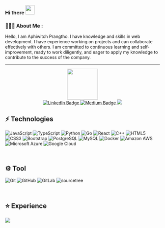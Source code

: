 ### Hi there <img src="https://raw.githubusercontent.com/aemmadi/aemmadi/master/wave.gif" width="30">

### 🧑🏻‍💻 About Me :
Hello, I am Aphiwitch Prangtho. I have knowledge and skills in web development. I have experience working on projects and can collaborate effectively with others. I am committed to continuous learning and self-improvement, ready to work diligently, and eager to apply my knowledge to contribute to the success of the company.


---

<div id="header" align="center">
  <img src="https://media.giphy.com/media/M9gbBd9nbDrOTu1Mqx/giphy.gif" width="100"/>
</div>

<div id="badges"  align="center">
  <a href="your-linkedin-URL" target="_blank">
    <img src="https://img.shields.io/badge/LinkedIn-blue?style=for-the-badge&logo=linkedin&logoColor=white" alt="LinkedIn Badge"/>
  </a>
  <a href="https://www.youtube.com/@APHIWICHPRANGTHO-im4qe" target="_blank">
    <img src="https://img.shields.io/badge/YouTube-red?style=for-the-badge&logo=youtube&logoColor=white" alt="Medium Badge"/>
  </a>
  <a target="_blank"href="https://medium.com/@BaseBa1l" target="_blank">
    <img src="https://img.shields.io/badge/MEDIUM-black?style=for-the-badge&logo=medium&labelColor=%23000000" />
  </a>
  <br />
  <img src="https://komarev.com/ghpvc/?username=Aphiwich3&style=flat-square&color=blue" alt=""/>
</div>


## ⚡ Technologies
![JavaScript](https://img.shields.io/badge/-JavaScript-black?style=flat-square&logo=javascript)
![TypeScript](https://img.shields.io/badge/-TypeScript-007ACC?style=flat-square&logo=typescript)
![Python](https://img.shields.io/badge/-Python-black?style=flat-square&logo=Python)
![Go](https://img.shields.io/badge/Go-black?style=flat-square&logo=go&labelColor=black)
![React](https://img.shields.io/badge/-React-black?style=flat-square&logo=react)
![C++](https://img.shields.io/badge/-C++-00599C?style=flat-square&logo=c)
![HTML5](https://img.shields.io/badge/-HTML5-E34F26?style=flat-square&logo=html5&logoColor=white)
![CSS3](https://img.shields.io/badge/-CSS3-1572B6?style=flat-square&logo=css3)
![Bootstrap](https://img.shields.io/badge/-Bootstrap-563D7C?style=flat-square&logo=bootstrap)
![PostgreSQL](https://img.shields.io/badge/PostgreSQL-black?style=flat-square&logo=postgresql&labelColor=%23000000)
![MySQL](https://img.shields.io/badge/-MySQL-black?style=flat-square&logo=mysql)
![Docker](https://img.shields.io/badge/-Docker-black?style=flat-square&logo=docker)
![Amazon AWS](https://img.shields.io/badge/Amazon%20AWS-232F3E?style=flat-square&logo=amazon-aws)
![Microsoft Azure](https://img.shields.io/badge/Microsoft%20Azure-232F7E?style=flat-square&logo=microsoft-azure)
![Google Cloud](https://img.shields.io/badge/Google%20Cloud-black?style=flat-square&logo=google-cloud)


<br/>

## ⚙️ Tool
![Git](https://img.shields.io/badge/-Git-black?style=flat-square&logo=git)
![GitHub](https://img.shields.io/badge/-GitHub-181717?style=flat-square&logo=github)
![GitLab](https://img.shields.io/badge/-GitLab-FCA121?style=flat-square&logo=gitlab)
![sourcetree](https://img.shields.io/badge/sourcetree-black?style=flat-square&logo=sourcetree&labelColor=black)



<br/>


## ⭐ Experience
<div id="badges"  align="left">
  <a href="https://www.facebook.com/OptimizeCare" target="_blank">
    <img src="https://img.shields.io/badge/At_Ocare_Health_Hub-black?style=for-the-badge&label=Full%20Stack%20Developer&labelColor=black"/>
  </a>

</div>

<!-- IMG
<div id="header" align="center">
  <img src="https://media.giphy.com/media/M9gbBd9nbDrOTu1Mqx/giphy.gif" width="100"/>
</div>
-->

<!-- 
<div id="badges">
  <img src="https://img.shields.io/badge/LinkedIn-blue?style=for-the-badge&logo=linkedin&logoColor=white" alt="LinkedIn Badge"/>
  <img src="https://img.shields.io/badge/YouTube-red?style=for-the-badge&logo=youtube&logoColor=white" alt="Youtube Badge"/>
  <img src="https://img.shields.io/badge/Twitter-blue?style=for-the-badge&logo=twitter&logoColor=white" alt="Twitter Badge"/>
</div>

-->
